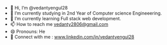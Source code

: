- 👋 Hi, I’m @vedantyengul28
- 👀 I’m currently studying in 2nd Year of Computer science Engineeering.
- 🌱 I’m currently learning Full stack web development.
- 📫 How to reach me vedanty2806@gmail.com
- 😄 Pronouns: He
- 🤖 Connect with me : www.linkedin.com/in/vedantyengul28

 

<!---
vedantyengul28/vedantyengul28 is a ✨ special ✨ repository because its `README.md` (this file) appears on your GitHub profile.
You can click the Preview link to take a look at your changes.
--->
